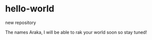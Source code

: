 # hello-world
new repository 


The names Araka, I will be able to rak your world soon so stay tuned!
